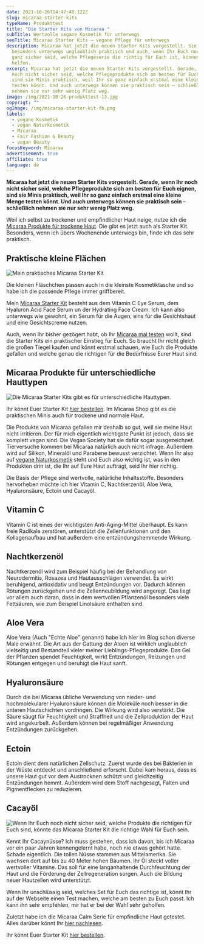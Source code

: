 ```yaml
---
date: 2021-10-26T14:47:48.122Z
slug: micaraa-starter-kits
typeName: Produkttest
title: "Die Starter Kits von Micaraa "
subTitle: Wertvolle vegane Kosmetik für unterwegs
seoTitle: Micaraa Starter Kits – vegane Pflege für unterwegs
description: Micaraa hat jetzt die neuen Starter Kits vorgestellt. Sie sind
  besonders unterwegs unglaublich praktisch und auch, wenn Ihr Euch noch nicht
  ganz sicher seid, welche Pflegeserie die richtig für Euch ist, können sie
  helfen.
excerpt: Micaraa hat jetzt die neuen Starter Kits vorgestellt. Gerade, wenn Ihr
  noch nicht sicher seid, welche Pflegeprodukte sich am besten für Euch eignen,
  sind sie Minis praktisch, weil Ihr so ganz einfach erstmal eine kleine Menge
  testen könnt. Und auch unterwegs können sie praktisch sein – schließlich
  nehmen sie nur sehr wenig Platz weg.
image: /img/2021-10-26-produkttest-13.jpg
copyrigt: ""
ogImage: /img/micaraa-starter-kit-fb.png
labels:
  - vegane Kosmetik
  - vegan Naturkosmetik
  - Micaraa
  - Fair Fashion & Beauty
  - vegan Beauty
focusKeyword: Micaraa
advertisement: true
affiliate: true
language: de
---
```

**Micaraa hat jetzt die neuen Starter Kits vorgestellt. Gerade, wenn Ihr noch nicht sicher seid, welche Pflegeprodukte sich am besten für Euch eignen, sind sie Minis praktisch, weil Ihr so ganz einfach erstmal eine kleine Menge testen könnt. Und auch unterwegs können sie praktisch sein – schließlich nehmen sie nur sehr wenig Platz weg.**

Weil ich selbst zu trockener und empfindlicher Haut neige, nutze ich die [Micaraa Produkte für trockene Haut](https://tidd.ly/2ZqPzyq). Die gibt es jetzt auch als Starter Kit. Besonders, wenn ich übers Wochenende unterwegs bin, finde ich das sehr praktisch.

## Praktische kleine Flächen

![Mein praktisches Micaraa Starter Kit](/img/2021-10-26-produkttest-3.jpg "Mein praktisches Micaraa Starter Kit")

Die kleinen Fläschchen passen auch in die kleinste Kosmetiktasche und so habe ich die passende Pflege immer griffbereit.

Mein [Micaraa Starter Kit](https://tidd.ly/3Gh1MWO) besteht aus dem Vitamin C Eye Serum, dem Hyaluron Acid Face Serum un der Hydrating Face Cream. Ich kann also unterwegs wie gewohnt, ein Serum für die Augen, eins für die Gesichtshaut und eine Gesichtscreme nutzen.

Auch, wenn Ihr bisher gezögert habt, ob Ihr [Micaraa mal testen](https://tidd.ly/3bcl01z) wollt, sind die Starter Kits ein praktischer Einstieg für Euch. So braucht Ihr nicht gleich die großen Tiegel kaufen und könnt erstmal schauen, wie Euch die Produkte gefallen und welche genau die richtigen für die Bedürfnisse Eurer Haut sind.

## Micaraa Produkte für unterschiedliche Hauttypen

![Die Micaraa Starter Kits gibt es für unterschiedliche Hauttypen.](/img/2021-10-26-produkttest-15.jpg "Die Micaraa Starter Kits gibt es für unterschiedliche Hauttypen.")

Ihr könnt Euer Starter Kit [hier bestellen](https://tidd.ly/3Gh1MWO). Im Micaraa Shop gibt es die praktischen Minis auch für trockene und normale Haut.

Die Produkte von Micaraa gefallen mir deshalb so gut, weil sie meine Haut nicht irritieren. Der für mich eigentlich wichtigste Punkt ist jedoch, dass sie komplett vegan sind. Die Vegan Society hat sie dafür sogar ausgezeichnet. Tierversuche kommen bei Micaraa natürlich auch nicht infrage. Außerdem wird auf Silikon, Mineralöl und Parabene bewusst verzichtet. Wenn Ihr also auf [vegane Naturkosmetik](/2018/03/vegane-kosmetik-und-naturkosmetik/) steht und Euch also wichtig ist, was in den Produkten drin ist, die Ihr auf Eure Haut auftragt, seid Ihr hier richtig.

Die Basis der Pflege sind wertvolle, natürliche Inhaltsstoffe. Besonders hervorheben möchte ich hier Vitamin C, Nachtkerzenöl,  Aloe Vera, Hyaluronsäure, Ectoin und Cacayöl.

## Vitamin C

Vitamin C ist eines der wichtigsten Anti-Aging-Mittel überhaupt. Es kann freie Radikale zerstören, unterstützt die Zellenfunktionen und den Kollagenaufbau und hat außerdem eine entzündungshemmende Wirkung.

## Nachtkerzenöl

Nachtkerzenöl wird zum Beispiel häufig bei der Behandlung von Neurodermitis, Rosazea und Hautausschlägen verwendet. Es wirkt beruhigend, antioxidativ und beugt Entzündungen vor. Dadurch können Rötungen zurückgehen und die Zellenneubildung wird angeregt. Das liegt vor allem auch daran, dass in dem wertvollen Pflanzenöl besonders viele Fettsäuren, wie zum Beispiel Linolsäure enthalten sind.

## Aloe Vera

Aloe Vera (Auch "Echte Aloe" genannt) habe ich hier im Blog schon diverse Male erwähnt. Die Art aus der Gattung der Aloen ist wirklich unglaublich vielseitig und Bestandteil vieler meiner Lieblings-Pflegeprodukte. Das Gel der Pflanzen spendet Feuchtigkeit, wirkt Entzündungen, Reizungen und Rötungen entgegen und beruhigt die Haut sanft.

## Hyaluronsäure

Durch die bei Micaraa übliche Verwendung von nieder- und hochmolekularer Hyaluronsäure können die Moleküle noch besser in die unteren Hautschichten vordringen. Die Wirkung wird also verstärkt. Die Säure säugt für Feuchtigkeit und Straffheit und die Zellproduktion der Haut wird angekurbelt. Außerdem können bei regelmäßiger Anwendung Entzündungen zurückgehen.

## Ectoin

Ectoin dient dem natürlichen Zellschutz. Zuerst wurde des bei Bakterien in der Wüste entdeckt und anschließend erforscht. Dabei kam heraus, dass es unsere Haut gut vor dem Austrocknen schützt und gleichzeitig Entzündungen hemmt. Außerdem wird dem Stoff nachgesagt, Falten und Pigmentflecken zu reduzieren.

## Cacayöl

![Wenn Ihr Euch noch nicht sicher seid, welche Produkte die richtigen für Euch sind, könnte das Micaraa Starter Kit die richtige Wahl für Euch sein.](/img/2021-10-26-produkttest.jpg "Wenn Ihr Euch noch nicht sicher seid, welche Produkte die richtigen für Euch sind, könnte das Micaraa Starter Kit die richtige Wahl für Euch sein.")

Kennt Ihr Cacaynüsse? Ich muss gestehen, dass ich davon, bis ich Micaraa vor ein paar Jahren kennengelernt habe, noch nie etwas gehört hatte. Schade eigentlich. Die tollen Nüsse stammen aus Mittelamerika. Sie wachsen dort auf bis zu 40 Meter hohen Bäumen. Ihr Öl steckt voller wertvoller Vitamine. Das soll für eine langanhaltende Durchfeuchtung der Haut und die Förderung der Zellregeneration sorgen. Auch die Bildung neuer Hautzellen wird unterstützt.

Wenn Ihr unschlüssig seid, welches Set für Euch das richtige ist, könnt Ihr auf der Webseite einen Test machen, welche am besten zu Euch passt. Ich kann ihn sehr empfehlen, mir hat er bei der Wahl sehr geholfen.

Zuletzt habe ich die Micaraa Calm Serie für empfindliche Haut getestet. Alles darüber könnt Ihr [hier nachlesen](http://localhost:8000/2021/07/micaraa-calm/).

Ihr könnt Euer Starter Kit [hier bestellen](https://tidd.ly/3Gh1MWO).